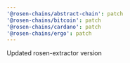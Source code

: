 ```yaml
---
'@rosen-chains/abstract-chain': patch
'@rosen-chains/bitcoin': patch
'@rosen-chains/cardano': patch
'@rosen-chains/ergo': patch
---
```


Updated rosen-extractor version
